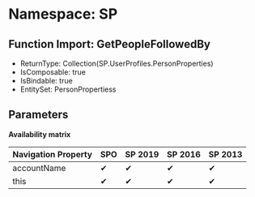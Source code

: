 # Namespace: SP

## Function Import: GetPeopleFollowedBy

- ReturnType: Collection(SP.UserProfiles.PersonProperties)
- IsComposable: true
- IsBindable: true
- EntitySet: PersonPropertiess

## Parameters

**Availability matrix**

Navigation Property | SPO | SP 2019 | SP 2016 | SP 2013
----------|-----|---------|---------|--------
accountName | ✔ | ✔ | ✔ | ✔
this | ✔ | ✔ | ✔ | ✔

